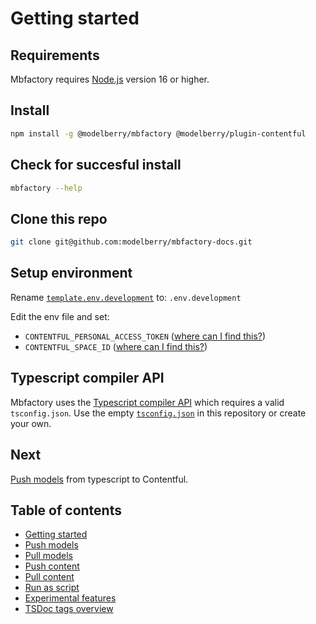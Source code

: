 # Getting started

## Requirements

Mbfactory requires [Node.js](https://nodejs.org) version 16 or higher.

## Install

```bash
npm install -g @modelberry/mbfactory @modelberry/plugin-contentful
```

## Check for succesful install

```bash
mbfactory --help
```

## Clone this repo

```bash
git clone git@github.com:modelberry/mbfactory-docs.git
```

## Setup environment

Rename [`template.env.development`](../template.env.development) to: `.env.development`

Edit the env file and set:

- `CONTENTFUL_PERSONAL_ACCESS_TOKEN` ([where can I find this?](https://www.contentful.com/help/personal-access-tokens/#how-to-get-a-personal-access-token-the-web-app))
- `CONTENTFUL_SPACE_ID` ([where can I find this?](https://www.contentful.com/help/find-space-id/))

## Typescript compiler API

Mbfactory uses the [Typescript compiler API](https://github.com/Microsoft/TypeScript/wiki/Using-the-Compiler-API) which requires a valid `tsconfig.json`. Use the empty [`tsconfig.json`](../tsconfig.json) in this repository or create your own.

## Next

[Push models](./push-models.md) from typescript to Contentful.

## Table of contents

- [Getting started](./getting-started.md)
- [Push models](./push-models.md)
- [Pull models](./pull-models.md)
- [Push content](./push-content.md)
- [Pull content](./pull-content.md)
- [Run as script](./run-as-script.md)
- [Experimental features](./experimental-features.md)
- [TSDoc tags overview](./tsdocs-tags-overview.md)
